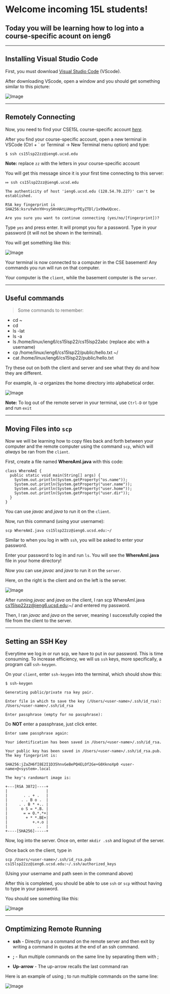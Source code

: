 # Welcome incoming 15L students! 
## Today you will be learning how to log into a course-specific acount on **ieng6**
---
## Installing Visual Studio Code

First, you must download [Visual Studio Code]( https://code.visualstudio.com/) (VScode).

After downloading VScode, open a window and you should get something similar to this picture:

![Image](VScode.png)

---

## **Remotely Connecting**

Now, you need to find your CSE15L course-specific account *[here](https://sdacs.ucsd.edu/~icc/index.php)*.

After you find your course-specific account, open a new terminal in VSCode (Ctrl + ` or Terminal -> New Terminal menu option) and type:

```
$ ssh cs15lsp22zz@ieng6.ucsd.edu
```

**Note:** replace `zz` with the letters in your course-specific account

You will get this message since it is your first time connecting to this server: 

```
⤇ ssh cs15lsp22zz@ieng6.ucsd.edu

The authenticity of host 'ieng6.ucsd.edu (128.54.70.227)' can't be established.

RSA key fingerprint is SHA256:ksruYwhnYH+sySHnHAtLUHngrPEyZTDl/1x99wUQcec.

Are you sure you want to continue connecting (yes/no/[fingerprint])?
```

Type `yes` and press enter. It will prompt you for a password. Type in your password (it will not be shown in the terminal). 

You will get something like this:

![Image](login.png)

Your terminal is now connected to a computer in the CSE basement! Any commands you run will run on that computer. 

Your computer is the `client`, while the basement computer is the `server`.

---

## **Useful commands**

> Some commands to remember:

* cd ~
* cd
* ls -lat
* ls -a
* ls /home/linux/ieng6/cs15lsp22/cs15lsp22abc (replace abc with a username)
* cp /home/linux/ieng6/cs15lsp22/public/hello.txt ~/
* cat /home/linux/ieng6/cs15lsp22/public/hello.txt

Try these out on both the client and server and see what they do and how they are different. 

For example, *ls -a* organizes the home directory into alphabetical order.

![Image](lsa.png)

**Note:** To log out of the remote server in your terminal, use `Ctrl-D` or type and run `exit`

---

## **Moving Files into `scp`**

Now we will be learning how to copy files back and forth between your computer and the remote computer using the command `scp`, which will *always* be ran from the `client`.

First, create a file named **WhereAmI.java** with this code:

```
class WhereAmI {
  public static void main(String[] args) {
    System.out.println(System.getProperty("os.name"));
    System.out.println(System.getProperty("user.name"));
    System.out.println(System.getProperty("user.home"));
    System.out.println(System.getProperty("user.dir"));
  }
}
```

You can use *javac* and *java* to run it on the `client`.

Now, run this command (using your username):
```
scp WhereAmI.java cs15lsp22zz@ieng6.ucsd.edu:~/
```
Similar to when you log in with `ssh`, you will be asked to enter your password. 

Enter your password to log in and run `ls`. You will see the **WhereAmI.java** file in your home directory! 

Now you can use *javac* and *java* to run it on the `server`.

Here, on the right is the client and on the left is the server. 

![Image](scp.png)

After running *javac* and *java* on the client, I ran scp WhereAmI.java cs15lsp22zz@ieng6.ucsd.edu:~/ and entered my password. 

Then, I ran *javac* and *java* on the server, meaning I successfully copied the file from the client to the server.

---

## **Setting an SSH Key**

Everytime we log in or run scp, we have to put in our password. This is time consuming. To increase efficiency, we will us `ssh` keys, more specifically, a program call `ssh-keygen`.

On your `client`, enter `ssh-keygen` into the terminal, which should show this:
```
$ ssh-keygen

Generating public/private rsa key pair.

Enter file in which to save the key (/Users/<user-name>/.ssh/id_rsa): /Users/<user-name>/.ssh/id_rsa

Enter passphrase (empty for no passphrase):
```

Do **NOT** enter a passphrase, just click enter.
```
Enter same passphrase again: 

Your identification has been saved in /Users/<user-name>/.ssh/id_rsa.

Your public key has been saved in /Users/<user-name>/.ssh/id_rsa.pub.
The key fingerprint is:

SHA256:jZaZH6fI8E2I1D35hnvGeBePQ4ELOf2Ge+G0XknoXp0 <user-name>@<system>.local

The key's randomart image is:

+---[RSA 3072]----+
|                 |
|       . . + .   |
|      . . B o .  |
|     . . B * +.. |
|      o S = *.B. |
|       = = O.*.*+|
|        + * *.BE+|
|           +.+.o |
|             ..  |
+----[SHA256]-----+
```
Now, log into the server.
Once on, enter `mkdir .ssh` and logout of the server.

Once back on the client, type in 
```
scp /Users/<user-name>/.ssh/id_rsa.pub cs15lsp22zz@ieng6.ucsd.edu:~/.ssh/authorized_keys
``` 
(Using your username and path seen in the command above)

After this is completed, you should be able to use `ssh` or `scp` without having to type in your password.

You should see something like this:

![Image](nopswd.png)

---

## **Omptimizing Remote Running**

* **ssh** - Directly run a command on the remote server and then exit by writing a command in quotes at the end of an ssh command.

* **;** - Run multiple commands on the same line by separating them with ;

* **Up-arrow** - The up-arrow recalls the last command ran

Here is an example of using ; to run multiple commands on the same line:

![Image](shortcut.png)